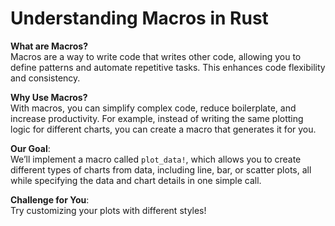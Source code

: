 
# Understanding Macros in Rust


**What are Macros?**  
Macros are a way to write code that writes other code, allowing you to define patterns and automate repetitive tasks. 
This enhances code flexibility and consistency.

**Why Use Macros?**  
With macros, you can simplify complex code, reduce boilerplate, and increase productivity. 
For example, instead of writing the same plotting logic for different charts, you can create a macro that generates it for you.

**Our Goal**:  
We’ll implement a macro called `plot_data!`, which allows you to create different types of charts from data, 
including line, bar, or scatter plots, all while specifying the data and chart details in one simple call.

**Challenge for You**:  
Try customizing your plots with different styles! 
